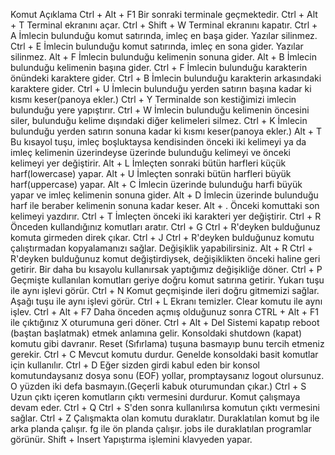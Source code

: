 Komut                 Açıklama 
Ctrl + Alt + F1       Bir sonraki terminale geçmektedir.
Ctrl + Alt + T        Terminal ekranını açar.
Ctrl + Shift + W      Terminal ekranını kapatır.
Ctrl + A             İmlecin bulunduğu komut satırında, imleç en    başa gider. Yazılar silinmez.
Ctrl + E             İmlecin bulunduğu komut satırında, imleç en sona gider. Yazılar silinmez.
Alt + F              İmlecin bulunduğu kelimenin sonuna gider.
Alt + B              İmlecin bulunduğu kelimenin başına gider. 
Ctrl + F             İmlecin bulunduğu karakterin önündeki karaktere gider.
Ctrl + B             İmlecin bulunduğu karakterin arkasındaki karaktere gider.
Ctrl + U             İmlecin bulunduğu yerden satırın başına kadar ki kısmı keser(panoya ekler.)
Ctrl + Y             Terminalde son kestiğimizi imlecin bulunduğu yere yapıştırır.
Ctrl + W             İmlecin bulunduğu kelimenin öncesini siler, bulunduğu kelime dışındaki diğer kelimeleri silmez.
Ctrl + K             İmlecin bulunduğu yerden satırın sonuna kadar ki kısmı keser(panoya ekler.)
Alt + T              Bu kısayol tuşu, imleç boşluktaysa kendisinden önceki iki kelimeyi ya da imleç kelimenin üzerindeyse üzerinde bulunduğu kelimeyi ve önceki kelimeyi yer değiştirir.
Alt + L              İmleçten sonraki bütün harfleri küçük harf(lowercase) yapar.
Alt + U              İmleçten sonraki bütün harfleri büyük harf(uppercase) yapar.
Alt + C              İmlecin üzerinde bulunduğu harfi büyük yapar ve imleç kelimenin sonuna gider.
Alt + D              İmlecin üzerinde bulunduğu harf ile beraber kelimenin sonuna kadar keser.
Alt + .              Önceki komuttaki son kelimeyi yazdırır.
Ctrl + T             İmleçten önceki iki karakteri yer değiştirir.
Ctrl + R             Önceden kullandığınız komutları aratır.
Ctrl + G             Ctrl + R'deyken bulduğunuz komuta girmeden direk çıkar.
Ctrl + J             Ctrl + R'deyken bulduğunuz komutu çalıştırmadan kopyalamanızı sağlar. Değişiklik yapabilirsiniz.
Alt + R              Ctrl + R'deyken bulduğunuz komut değiştirdiysek, değişiklikten önceki haline geri getirir. Bir daha bu kısayolu kullanırsak yaptığımız değişikliğe döner.
Ctrl + P             Geçmişte kullanılan komutları geriye doğru komut satırına getirir. Yukarı tuşu ile aynı işlevi görür.
Ctrl + N             Komut geçmişinde ileri doğru gitmemizi sağlar. Aşağı tuşu ile aynı işlevi görür.
Ctrl + L             Ekranı temizler. Clear komutu ile aynı işlev.
Ctrl + Alt + F7      Daha önceden açmış olduğunuz sonra CTRL + Alt + F1 ile çıktığınız X oturumuna geri döner.
Ctrl + Alt + Del     Sistemi kapatıp reboot (baştan başlatmak) etmek anlamına gelir. Konsoldaki shutdown (kapat) komutu gibi davranır. Reset (Sıfırlama) tuşuna basmayıp bunu tercih etmeniz gerekir.
Ctrl + C             Mevcut komutu durdur. Genelde konsoldaki basit komutlar için kullanılır.
Ctrl + D             Eğer sizden girdi kabul eden bir konsol komutundaysanız dosya sonu (EOF) yollar, promptaysanız logout olursunuz. O yüzden iki defa basmayın.(Geçerli kabuk oturumundan çıkar.)
Ctrl + S             Uzun çıktı içeren komutların çıktı vermesini durdurur. Komut çalışmaya devam eder.
Ctrl + Q             Ctrl + S'den sonra kullanılırsa komutun çıktı vermesini sağlar.
Ctrl + Z             Çalışmakta olan komutu duraklatır. Duraklatılan komut bg ile arka planda çalışır. fg ile ön planda çalışır. jobs ile duraklatılan programlar görünür.
Shift + Insert       Yapıştırma işlemini klavyeden yapar.
